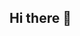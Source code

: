 ## Hi there 👋

<!--
**Dark2Spirit/Dark2Spirit** is a ✨ _special_ ✨ repository because its `README.md` (this file) appears on your GitHub profile.
Hello Test
Here are some ideas to get you started:

- 🔭 I’m currently working on ...
- 🌱 I’m currently learning ...
- 👯 I’m looking to collaborate on ...
- 🤔 I’m looking for help with ...
- 💬 Ask me about ...
- 📫 How to reach me: ...
- 😄 Pronouns: ...
- ⚡ Fun fact: ...
-->
